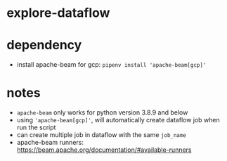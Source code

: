 # explore-dataflow

# dependency
* install apache-beam for gcp: `pipenv install 'apache-beam[gcp]'`

# notes
* `apache-beam` only works for python version 3.8.9 and below
* using `'apache-beam[gcp]'`, will automatically create dataflow job when run the script
* can create multiple job in dataflow with the same `job_name`
* apache-beam runners: https://beam.apache.org/documentation/#available-runners
